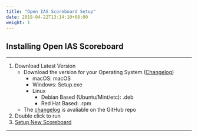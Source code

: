 ```yaml
---
title: "Open IAS Scoreboard Setup"
date: 2019-04-22T13:14:10+08:00
weight: 1
---
```


## Installing Open IAS Scoreboard

---

1. Download Latest Version
    - Download the version for your Operating System (<a href="#" id="version">Changelog</a>)
        - macOS: <a id="macos-download" class="download-links" download-type="application/zip">macOS</a>
        - Windows: <a id="windows-download" class="download-links" download-type="application/x-ms-dos-executable">Setup.exe</a>
        - Linux
            - Debian Based (Ubuntu/Mint/etc): <a id="deb-download" class="download-links" download-type="application/vnd.debian.binary-package">.deb</a>
            - Red Hat Based: <a id="rpm-download" class="download-links" download-type="application/x-rpm">.rpm</a>
    - The [changelog](https://github.com/gary-kim/open-ias-scoreboard/releases) is avaliable on the GitHub repo
1. Double click to run
1. [Setup New Scoreboard](/users/setup/scoreboard) 

---
<script src="/js/latest-release.js"></script>